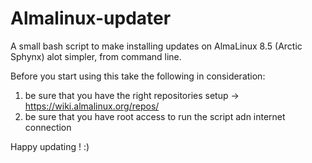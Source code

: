 # Almalinux-updater

A small bash script to make installing updates on AlmaLinux 8.5 (Arctic Sphynx) alot simpler, from command line.

Before you start using this take the following in consideration:
1. be sure that you have the right repositories setup -> https://wiki.almalinux.org/repos/
2. be sure that you have root access to run the script adn internet connection

Happy updating ! :)
